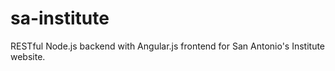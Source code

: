 sa-institute
============

RESTful Node.js backend with Angular.js frontend for San Antonio's Institute website.
